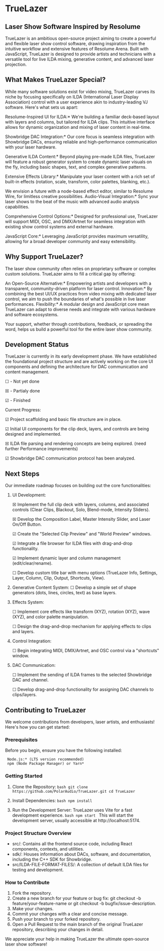   # TrueLazer

  ## Laser Show Software Inspired by Resolume

  TrueLazer is an ambitious open-source project aiming to create a powerful and flexible laser show control
  software, drawing inspiration from the intuitive workflow and extensive features of Resolume Arena. 
  Built with JavaScript, TrueLazer is designed to provide artists and technicians with a versatile tool for live
  ILDA mixing, generative content, and advanced laser projection.

  ## What Makes TrueLazer Special?

  While many software solutions exist for video mixing, TrueLazer carves its niche by focusing specifically on
   ILDA (International Laser Display Association) control with a user experience akin to industry-leading VJ
  software. Here's what sets us apart:

  Resolume-Inspired UI for ILDA:* We're building a familiar deck-based layout with layers and columns, but
  tailored for ILDA clips. This intuitive interface allows for dynamic organization and mixing of laser
  content in real-time.
  
  Showbridge DAC Integration:* Our core focus is seamless integration with Showbridge DACs, ensuring
  reliable and high-performance communication with your laser hardware.
  
  Generative ILDA Content:* Beyond playing pre-made ILDA files, TrueLazer will feature a robust generator
  system to create dynamic laser visuals on the fly, including basic shapes, text, and complex generative
  patterns.
     
  Extensive Effects Library:* Manipulate your laser content with a rich set of built-in effects (rotation,
  scale, transform, color palettes, blanking, etc.). 
  
  We envision a future with a node-based effect editor,
  similar to Resolume Wire, for limitless creative possibilities.
  Audio-Visual Integration:* Sync your laser shows to the beat of the music with advanced audio analysis
  capabilities.
  
  Comprehensive Control Options:* Designed for professional use, TrueLazer will support MIDI, OSC, and
  DMX/Artnet for seamless integration with existing show control systems and external hardware.
  
  JavaScript Core:* Leveraging JavaScript provides maximum versatility, allowing for a broad developer
  community and easy extensibility.

  ## Why Support TrueLazer?

  The laser show community often relies on proprietary software or complex custom solutions. TrueLazer aims to
   fill a critical gap by offering:

  An Open-Source Alternative:* Empowering artists and developers with a transparent, community-driven
  platform for laser control.
     Innovation:* By combining the best UI/UX practices from video mixing with dedicated laser control, we aim
   to push the boundaries of what's possible in live laser performances.
     Flexibility:* A modular design and JavaScript core mean TrueLazer can adapt to diverse needs and
  integrate with various hardware and software ecosystems.

  Your support, whether through contributions, feedback, or spreading the word, helps us build a powerful tool
   for the entire laser show community.

  ## Development Status

  TrueLazer is currently in its early development phase. We have established the foundational project
  structure and are actively working on the core UI components and defining the architecture for DAC
  communication and content management.
  
  ☐ - Not yet done
  
  ☒ - Partialy done
  
  ☑ - Finished
  
  Current Progress:
  
  ☑   Project scaffolding and basic file structure are in place.
  
  ☑   Initial UI components for the clip deck, layers, and controls are being designed and implemented.
  
  ☒   ILDA file parsing and rendering concepts are being explored. (need further Performance improvements)
  
  ☑   Showbridge DAC communication protocol has been analyzed.
  
  ## Next Steps

  Our immediate roadmap focuses on building out the core functionalities:

  1.  UI Development:
      
      ☒   Implement the full clip deck with layers, columns, and associated controls (Clear Clips, Blackout,
  Solo, Blend-mode, Intensity Sliders).
      
      ☒   Develop the Composition Label, Master Intensity Slider, and Laser On/Off Button.
      
      ☑   Create the "Selected Clip Preview" and "World Preview" windows.
      
      ☑   Integrate a file browser for ILDA files with drag-and-drop functionality.
      
      ☑   Implement dynamic layer and column management (edit/clear/rename).
      
      ☐   Develop custom title bar with menu options (TrueLazer Info, Settings, Layer, Column, Clip, Output,
  Shortcuts, View).

  2.  Generative Content System:
      ☐   Develop a simple set of shape generators (dots, lines, circles, text) as base layers.
      
  3.  Effects System:

      ☐   Implement core effects like transform (XYZ), rotation (XYZ), wave (XYZ), and color palette
  manipulation.

      ☐   Design the drag-and-drop mechanism for applying effects to clips and layers.
      
  4.  Control Integration:
     
      ☐   Begin integrating MIDI, DMX/Artnet, and OSC control via a "shortcuts" window.
      
  5.  DAC Communication:
     
      ☐   Implement the sending of ILDA frames to the selected Showbridge DAC and channel.
      
      ☐   Develop drag-and-drop functionality for assigning DAC channels to clips/layers.

  ## Contributing to TrueLazer

  We welcome contributions from developers, laser artists, and enthusiasts! Here's how you can get started:

  ### Prerequisites

  Before you begin, ensure you have the following installed:

     Node.js:* (LTS version recommended)
     npm (Node Package Manager) or Yarn*

  ### Getting Started

  1.  Clone the Repository:
      `bash
      git clone https://github.com/PolarAudio/TrueLazer.git
      cd TrueLazer
      `

  2.  Install Dependencies:
      `bash
      npm install
      `

  3.  Run the Development Server:
      TrueLazer uses Vite for a fast development experience.
      `bash
      npm start
      `
      This will start the development server, usually accessible at http://localhost:5174.

  ### Project Structure Overview

  *   src/: Contains all the frontend source code, including React components, contexts, and utilities.
  *   sdk/: Houses information about DACs, software, and documentation, including the C++ SDK for Showbridge.
  *   src/ILDA-FILE-FORMAT-FILES/: A collection of default ILDA files for testing and development.

  ### How to Contribute

  1.  Fork the repository.
  2.  Create a new branch for your feature or bug fix: git checkout -b feature/your-feature-name or git
  checkout -b bugfix/issue-description.
  3.  Make your changes.
  4.  Commit your changes with a clear and concise message.
  5.  Push your branch to your forked repository.
  6.  Open a Pull Request to the main branch of the original TrueLazer repository, describing your changes in
  detail.

  We appreciate your help in making TrueLazer the ultimate open-source laser show software!
